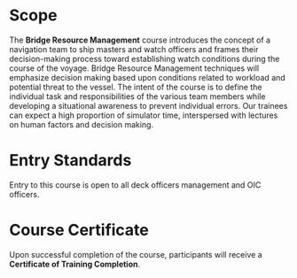 # Scope

The **Bridge Resource Management** course introduces the concept of a navigation team to ship masters and watch officers and frames their decision-making process toward establishing watch conditions during the course of the voyage. Bridge Resource Management techniques will emphasize decision making based upon conditions related to workload and potential threat to the vessel. The intent of the course is to define the individual task and responsibilities of the various team members while developing a situational awareness to prevent individual errors. Our trainees can expect a high proportion of simulator time, interspersed with lectures on human factors and decision making.

# Entry Standards

Entry to this course is open to all deck officers management and OIC officers.

# Course Certificate

Upon successful completion of the course, participants will receive a **Certificate of Training Completion**.